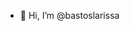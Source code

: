 - 👋 Hi, I’m @bastoslarissa


<!---
bastoslarissa/bastoslarissa is a ✨ special ✨ repository because its `README.md` (this file) appears on your GitHub profile.
You can click the Preview link to take a look at your changes.
--->
